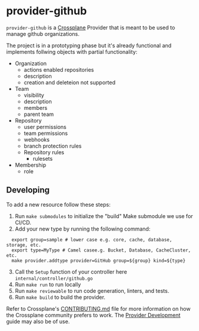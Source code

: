 # provider-github

`provider-github` is a [Crossplane](https://crossplane.io/) Provider
that is meant to be used to manage github organizations.

The project is in a prototyping phase but it's already functional and
implements follwing objects with partial functionality:

* Organization
  * actions enabled repositories 
  * description
  * creation and deleteion not supported
* Team
  * visibility
  * description
  * members
  * parent team
* Repository
  * user permissions  
  * team permissions
  * webhooks
  * branch protection rules
  * Repository rules
    * rulesets
* Membership
  * role


## Developing

To add a new resource follow these steps:
1. Run `make submodules` to initialize the "build" Make submodule we use for CI/CD.
2. Add your new type by running the following command:
```shell
  export group=sample # lower case e.g. core, cache, database, storage, etc.
  export type=MyType # Camel casee.g. Bucket, Database, CacheCluster, etc.
  make provider.addtype provider=GitHub group=${group} kind=${type}
```
3. Call the `Setup` function of your controller here `internal/controller/github.go`
4. Run `make run` to run locally
5. Run `make reviewable` to run code generation, linters, and tests.
6. Run `make build` to build the provider.

Refer to Crossplane's [CONTRIBUTING.md] file for more information on how the
Crossplane community prefers to work. The [Provider Development][provider-dev]
guide may also be of use.

[CONTRIBUTING.md]: https://github.com/crossplane/crossplane/blob/master/CONTRIBUTING.md
[provider-dev]: https://github.com/crossplane/crossplane/blob/master/contributing/guide-provider-development.md
